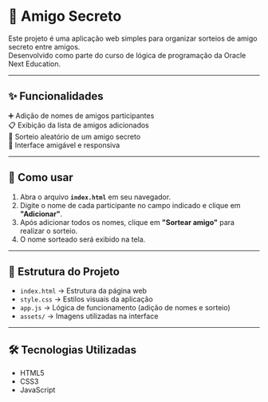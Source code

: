 # 🎁 Amigo Secreto  

Este projeto é uma aplicação web simples para organizar sorteios de amigo secreto entre amigos.  
Desenvolvido como parte do curso de lógica de programação da Oracle Next Education.  

---

## ✨ Funcionalidades
 ➕ Adição de nomes de amigos participantes  
 📋 Exibição da lista de amigos adicionados  
 🎲 Sorteio aleatório de um amigo secreto  
 📱 Interface amigável e responsiva  

---

## 🚀 Como usar
1. Abra o arquivo **`index.html`** em seu navegador.  
2. Digite o nome de cada participante no campo indicado e clique em **"Adicionar"**.  
3. Após adicionar todos os nomes, clique em **"Sortear amigo"** para realizar o sorteio.  
4. O nome sorteado será exibido na tela.  

---

## 📂 Estrutura do Projeto
- `index.html` → Estrutura da página web  
- `style.css` → Estilos visuais da aplicação  
- `app.js` → Lógica de funcionamento (adição de nomes e sorteio)  
- `assets/` → Imagens utilizadas na interface  

---

## 🛠 Tecnologias Utilizadas
- HTML5  
- CSS3  
- JavaScript  

